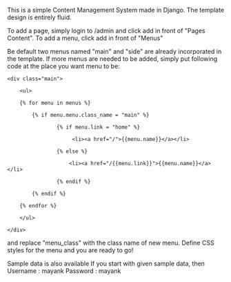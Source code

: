 This is a simple Content Management System made in Django.
The template design is entirely fluid.

To add a page, simply login to /admin and click add in front of "Pages Content".
To add a menu, click add in front of "Menus"

Be default two menus named "main" and "side" are already incorporated in the template.
If more menus are needed to be added, simply put following code at the place you want menu to be:

    <div class="main">

        <ul>

        {% for menu in menus %}

            {% if menu.menu.class_name = "main" %}

                    {% if menu.link = "home" %}

                         <li><a href="/">{{menu.name}}</a></li>

                    {% else %}

                        <li><a href="/{{menu.link}}">{{menu.name}}</a></li>

                    {% endif %}

            {% endif %}

        {% endfor %}

        </ul>

    </div>
and replace "menu_class" with the class name of new menu. Define CSS styles for the menu and you are ready to go!

Sample data is also available
If you start with given sample data, then
Username : mayank
Password : mayank